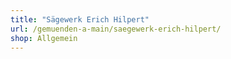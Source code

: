 ```yaml
---
title: "Sägewerk Erich Hilpert"
url: /gemuenden-a-main/saegewerk-erich-hilpert/
shop: Allgemein
---
```

